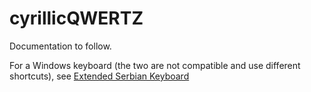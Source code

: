 # cyrillicQWERTZ
 
Documentation to follow.

For a Windows keyboard (the two are not compatible and use different shortcuts), see [Extended Serbian Keyboard](https://github.com/BCDH/extended-serbian-keyboard)
